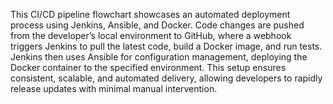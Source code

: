 This CI/CD pipeline flowchart showcases an automated deployment process using Jenkins, Ansible, and Docker. Code changes are pushed from the developer’s local environment to GitHub, where a webhook triggers Jenkins to pull the latest code, build a Docker image, and run tests. Jenkins then uses Ansible for configuration management, deploying the Docker container to the specified environment. This setup ensures consistent, scalable, and automated delivery, allowing developers to rapidly release updates with minimal manual intervention.